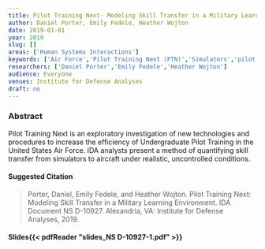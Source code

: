 ```yaml
---
title: Pilot Training Next- Modeling Skill Transfer in a Military Learning Environment
author: Daniel Porter, Emily Fedele, Heather Wojton
date: 2019-01-01
year: 2019
slug: []
areas: ['Human Systems Interactions']
keywords: ['Air Force','Pilot Training Next (PTN)','Simulators','pilot training','Linear Mixed Models']
researchers: ['Daniel Porter','Emily Fedele','Heather Wojton']
audience: Everyone
venues: Institute for Defense Analyses
draft: no
---
```




### Abstract
Pilot Training Next is an exploratory investigation of new technologies and procedures to increase the efficiency of Undergraduate Pilot Training in the United States Air Force. IDA analysts present a method of quantifying skill transfer from simulators to aircraft under realistic, uncontrolled conditions.

#### Suggested Citation
> Porter, Daniel, Emily Fedele, and Heather Wojton. Pilot Training Next: Modeling Skill Transfer in a Military Learning Environment. IDA Document NS D-10927. Alexandria, VA: Institute for Defense Analyses, 2019.

#### Slides{{< pdfReader "slides_NS D-10927-1.pdf" >}}





